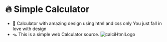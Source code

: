 # 🔥 Simple Calculator
- 🎁 Calculator with amazing design using html and css only You just fall in love with design
- 🪤 This is a simple web Calculator source.
![calciHtmlLogo](https://pasteboard.co/4X23uGmhHvJa.png)



